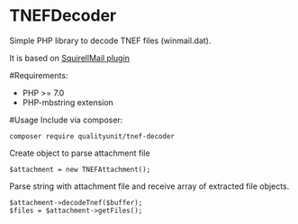 # TNEFDecoder


Simple PHP library to decode TNEF files (winmail.dat).

It is based on [SquirellMail plugin](https://squirrelmail.org/plugin_view.php?id=62)

#Requirements:
- PHP >= 7.0
- PHP-mbstring extension

#Usage
Include via composer:
```
composer require qualityunit/tnef-decoder
```
Create object to parse attachment file
```
$attachment = new TNEFAttachment();
```
Parse string with attachment file and receive array of extracted file objects. 
```
$attachment->decodeTnef($buffer);
$files = $attachment->getFiles();
```